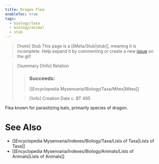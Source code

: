 ```yaml
---
title: Dragon Flea
enableToc: true
tags:
  - biology/taxa
  - biology/animal
  - stub
---
```


> [!note] Stub
> This page is a [[Meta/Stub|stub]], meaning it is incomplete. Help expand it by commenting or create a new [issue](https://github.com/RagtimeGal/quartz--encyclopedia-mysenvaria/issues/new/choose) on the git!


> [!summary[](Meta/Stubs.md) [!info] Relation
> > ### Succeeds:
> > [[Encyclopedia Mysenvaria/Biology/Taxa/Mites|Mites]]
>
> > [!info] Creation Date
> > c. BT 495

Flea known for parasitizing bats, primarily species of dragon.

# See Also
- [[Encyclopedia Mysenvaria/Indexes/Biology/Taxa/Lists of Taxa|Lists of Taxa]]
- [[Encyclopedia Mysenvaria/Indexes/Biology/Animals/Lists of Animals|Lists of Animals]]
